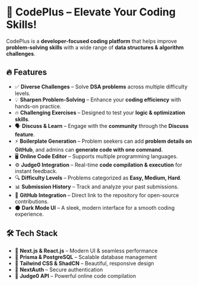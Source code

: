 # 🚀 CodePlus – Elevate Your Coding Skills!  

CodePlus is a **developer-focused coding platform** that helps improve **problem-solving skills** with a wide range of **data structures & algorithm challenges**.  

## 🔥 Features  

- ✅ **Diverse Challenges** – Solve **DSA problems** across multiple difficulty levels.  
- 💡 **Sharpen Problem-Solving** – Enhance your **coding efficiency** with hands-on practice.  
- 🔥 **Challenging Exercises** – Designed to test your **logic & optimization skills**.  
- 🗣 **Discuss & Learn** – Engage with the **community** through the **Discuss feature**.  
- ⚡ **Boilerplate Generation** – Problem seekers can add **problem details on GitHub**, and admins can **generate code with one command**.  
- 🖥 **Online Code Editor** – Supports multiple programming languages.  
- ⚙️ **Judge0 Integration** – Real-time **code compilation & execution** for instant feedback.  
- 🔍 **Difficulty Levels** – Problems categorized as **Easy, Medium, Hard**.  
- 📊 **Submission History** – Track and analyze your past submissions.  
- 🔗 **GitHub Integration** – Direct link to the repository for open-source contributions.  
- 🌑 **Dark Mode UI** – A sleek, modern interface for a smooth coding experience.  

## 🛠 Tech Stack  

- 🔹 **Next.js & React.js** – Modern UI & seamless performance  
- 🔹 **Prisma & PostgreSQL** – Scalable database management  
- 🔹 **Tailwind CSS & ShadCN** – Beautiful, responsive design  
- 🔹 **NextAuth** – Secure authentication  
- 🔹 **Judge0 API** – Powerful online code compilation   

